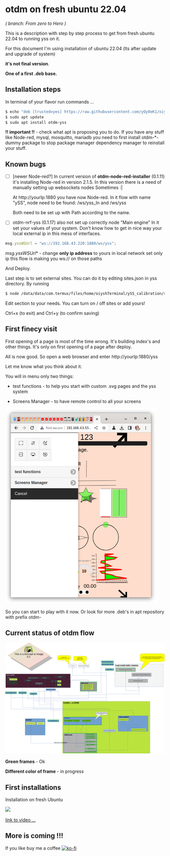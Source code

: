 # otdm on fresh ubuntu 22.04

*( branch: From zero to Hero )*

This is a description with step by step process to get from fresh ubuntu 22.04 to running yss on it.

For this document I'm using installation of ubuntu 22.04 (lts after update and upgrade of system)  

**it's not final version**.

**One of a first .deb base.**



## Installation steps

In terminal of your flavor run commands ...

```bash
$ echo "deb [trusted=yes] https://raw.githubusercontent.com/yOyOeK1/oiyshTerminal/fromZeroToHero/OTDM/ ./ " | sudo tee -a /etc/apt/sources.list.d/otdmFromZetoToHero.list
$ sudo apt update
$ sudo apt install otdm-yss
```

**!! important !!** - check what apt is proposing you to do. If you have any stuff like
Node-red, mysql, mosquitto, mariadb you need to first install otdm-*-dummy package to
stop package manager dependency manager to reinstall your stuff.



## Known bugs

- [ ] [newer Node-red?] In current version of **otdm-node-red-installer** (0.1.11) it's installing Node-red in version 2.1.5. In this version there is a need of manually setting up websockets nodes Sometimes :| 
  
  At http://yourIp:1880 you have now Node-red. In it flow with name "ySS", node need to be found: /ws/yss_In and /ws/yss
  
  Both need to be set up with Path according to the name.

- [ ] otdm-nrf-yss (0.1.17) also not set up correctly node "Main engine" In it set your values of your system. Don't know how to get in nice way your local external ip in this mess of interfaces.

```javascript
msg.yssWSUrl = "ws://192.168.43.220:1880/ws/yss";
```

*msg.yssWSUrl** - change **only ip address** to yours in local network set only ip this flow is making you ws:// on those paths

And Deploy.

Last step is to set external sites. You can do it by editing sites.json in yss directory. By running

```bash
$ node /data/data/com.termux/files/home/oiyshTerminal/ySS_calibration/sites/sites.json
```

Edit section to your needs. You can turn on / off sites or add yours!

Ctrl+x (to exit) and Ctrl+y (to confirm saving)



## First finecy visit

First opening of a page is most of the time wrong. It's building index's and other things. It's only on first opening of a page after deploy.

All is now good. So open a web browser and enter http://yourIp:1880/yss

Let me know what you think about it.

You will in menu only two things: 

- test functions - to help you start with custom .svg pages and the yss system

- Screens Manager - to have remote control to all your screens

<img title="" src="./otdm-yss-ubuntu-after-install-menu.png" alt="" width="478"> 

So you can start to play with it now. Or look for more .deb's in apt repository with prefix otdm-



## Current status of otdm flow

![](./otdm_dependencies_0.2.png)

**Green frames** - Ok

**Different color of frame** - in progress



## First installations

Installation on fresh Ubuntu

![](http://img.youtube.com/vi/wwGxnr0Obqw/0.jpg)

[link to video ...](https://www.youtube.com/watch?v=wwGxnr0Obqw)



## More is coming !!!

If you like buy me a coffee
[![ko-fi](https://ko-fi.com/img/githubbutton_sm.svg)](https://ko-fi.com/B0B0DFYGS)
